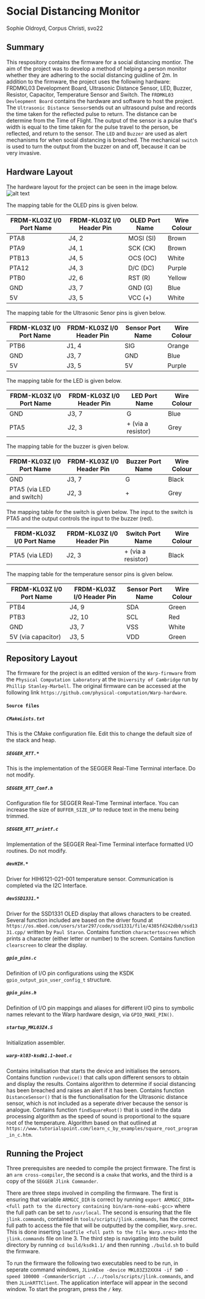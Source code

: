 # Social Distancing Monitor
Sophie Oldroyd, Corpus Christi, svo22

## Summary
This respository contains the firmware for a social distancing montior. The aim of the project was to develop a method of helping a person monitor whether they are adhering to the social distancing guidline of 2m. In addition to the firmware, the project uses the following hardware: FRDMKL03 Development Board, Ultrasonic Distance Sensor, LED, Buzzer, Resistor, Capacitor, Temperature Sensor and Switch. The `FRDMKL03 Devleopment Board` contains the hardware and software to host the project. The `Ultrasonic Distance Sensor`sends out an ultrasound pulse and records the time taken for the reflected pulse to return. The distance can be determine from the Time of Flight. The output of the sensor is a pulse that's width is equal to the time taken for the pulse travel to the person, be reflected, and return to the sensor. The `LED` and `Buzzer` are used as alert mechanisms for when social distancing is breached. The mechanical `switch` is used to turn the output from the buzzer on and off, because it can be very invasive. 

## Hardware Layout
The hardware layout for the project can be seen in the image below. 
![alt text](https://github.com/sophie-oldroyd/Warp-firmware/blob/master/physicallayoutnew.jpg?raw=true)

The mapping table for the OLED pins is given below. 

FRDM-KL03Z I/0 Port Name | FRDM-KL03Z I/0 Header Pin | OLED Port Name | Wire Colour
-------------------------|---------------------------|----------------|-------------
PTA8			 | J4, 2 		     | MOSI (SI)      | Brown
PTA9			 | J4, 1		     | SCK (CK)       | Brown
PTB13			 | J4, 5		     | OCS (OC)	      | White
PTA12			 | J4, 3		     | D/C (DC)	      | Purple
PTB0			 | J2, 6		     | RST (R) 	      | Yellow
GND			 | J3, 7		     | GND (G)	      | Blue
5V 			 | J3, 5		     | VCC (+) 	      | White	

The mapping table for the Ultrasonic Senor pins is given below.

FRDM-KL03Z I/0 Port Name | FRDM-KL03Z I/0 Header Pin | Sensor Port Name | Wire Colour
-------------------------|---------------------------|------------------|-----------
PTB6			 | J1, 4		     | SIG 	        | Orange
GND			 | J3, 7		     | GND 	        | Blue
5V 			 | J3, 5		     | 5V  	        | Purple

The mapping table for the LED is given below.

FRDM-KL03Z I/0 Port Name | FRDM-KL03Z I/0 Header Pin | LED Port Name 		      | Wire Colour
-------------------------|---------------------------|--------------------------------|------------
GND			 | J3, 7		     | G	   		      | Blue
PTA5 			 | J2, 3		     | + (via a resistor)	      | Grey

The mapping table for the buzzer is given below.

FRDM-KL03Z I/0 Port Name | FRDM-KL03Z I/0 Header Pin | Buzzer Port Name 	      | Wire Colour
-------------------------|---------------------------|--------------------------------|------------
GND			 | J3, 7		     | G	   		      | Black
PTA5 (via LED and switch)| J2, 3		     | +                      	      | Grey

The mapping table for the switch is given below. The input to the switch is PTA5 and the output controls the input to the buzzer (red).

FRDM-KL03Z I/0 Port Name | FRDM-KL03Z I/0 Header Pin | Switch Port Name 	      | Wire Colour
-------------------------|---------------------------|--------------------------------|------------
PTA5 (via LED)		 | J2, 3		     | + (via a resistor)	      | Black

The mapping table for the temperature sensor pins is given below.

FRDM-KL03Z I/0 Port Name | FRDM-KL03Z I/0 Header Pin | Sensor Port Name | Wire Colour
-------------------------|---------------------------|------------------|-----------
PTB4			 | J4, 9		     | SDA	        | Green
PTB3			 | J2, 10		     | SCL 	        | Red
GND			 | J3, 7		     | VSS	        | White
5V (via capacitor)	 | J3, 5		     | VDD 	        | Green

## Repository Layout
The firmware for the project is an editted version of the `Warp-firmware` from the `Physical Computation Laboratory` at the `University of Cambridge` run by `Phillip Stanley-Marbell`. The original firmware can be accessed at the following link `https://github.com/physical-computation/Warp-hardware`.
#### `Source files`
##### `CMakeLists.txt`
This is the CMake configuration file. Edit this to change the default size of the stack and heap.

##### `SEGGER_RTT.*`
This is the implementation of the SEGGER Real-Time Terminal interface. Do not modify.

##### `SEGGER_RTT_Conf.h`
Configuration file for SEGGER Real-Time Terminal interface. You can increase the size of `BUFFER_SIZE_UP` to reduce text in the menu being trimmed.

##### `SEGGER_RTT_printf.c`
Implementation of the SEGGER Real-Time Terminal interface formatted I/O routines. Do not modify.

##### `devHIH.*`
Driver for HIH6121-021-001 temperature sensor. Communication is completed via the I2C Interface.  

##### `devSSD1331.*`
Driver for the SSD1331 OLED display that allows characters to be created. 
Several function included are based on the driver found at `https://os.mbed.com/users/star297/code/ssd1331/file/4385fd242db0/ssd1331.cpp/` written by `Paul Staron`. 
Contains function `charactertoscreen` which prints a character (either letter or number) to the screen. 
Contains function `clearscreen` to clear the display. 

##### `gpio_pins.c`
Definition of I/O pin configurations using the KSDK `gpio_output_pin_user_config_t` structure.

##### `gpio_pins.h`
Definition of I/O pin mappings and aliases for different I/O pins to symbolic names relevant to the Warp hardware design, via `GPIO_MAKE_PIN()`.

##### `startup_MKL03Z4.S`
Initialization assembler.

##### `warp-kl03-ksdk1.1-boot.c`
Contains initalisation that starts the device and initialises the sensors.
Contains function `runDevice()` that calls upon different sensors to obtain and display the results. Contains algorithm to determine if social distancing has been breached and raises an alert if it has been. 
Contains function `DistanceSensor()` that is the functionalisation for the Ultrasonic distance sensor, which is not included as a seperate driver because the sensor is analogue. 
Contains function `findSquareRoot()` that is used in the data processing algorithm as the speed of sound is proportional to the square root of the temperature. Algorithm based on that outlined at `https://www.tutorialspoint.com/learn_c_by_examples/square_root_program_in_c.htm`.

## Running the Project
Three prerequisites are needed to compile the project firmware. The first is an `arm cross-compiler`, the second is a `cmake` that works, and the third is a copy of the `SEGGER Jlink Commander`. 

There are three steps involved in compiling the firmware. The first is ensuring that variable `ARMGCC_DIR` is correct by running `export ARMGCC_DIR=<full path to the directory containing bin/arm-none-eabi-gcc>` where the full path can be set to `/usr/local`. The second is ensuring that the file `jlink.commands`, contained in `tools/scripts/jlink.commands`, has the correct full path to access the file that will be outputted by the compilier, `Warp.srec`. This is done inserting `loadfile <full path to the file Warp.srec>` into the `jlink.commands` file on line 3. The third step is navigating into the build directory by running `cd build/ksdk1.1/` and then running `./build.sh` to build the firmware. 

To run the firmware the following two executables need to be run, in seperate command windows, `JLinkExe -device MKL03Z32XXX4 -if SWD -speed 100000 -CommanderScript ../../tools/scripts/jlink.commands`, and then `JLinkRTTClient`. The application interface will appear in the second window. To start the program, press the `/` key. 

